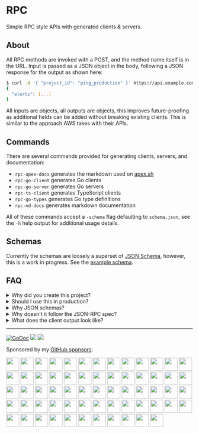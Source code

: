 # RPC

Simple RPC style APIs with generated clients & servers.

## About

All RPC methods are invoked with a POST, and the method name itself is in the URL. Input is passed as a JSON object in the body, following a JSON response for the output as shown here:

```sh
$ curl -d '{ "project_id": "ping_production" }' https://api.example.com/get_alerts
{
  "alerts": [...]
}
```

All inputs are objects, all outputs are objects, this improves future-proofing as additional fields can be added without breaking existing clients. This is similar to the approach AWS takes with their APIs.

## Commands

There are several commands provided for generating clients, servers, and documentation:

- `rpc-apex-docs` generates the markdown used on [apex.sh](https://apex.sh/docs/logs/) 
- `rpc-go-client` generates Go clients
- `rpc-go-server` generates Go servers
- `rpc-ts-client` generates TypeScript clients
- `rpc-go-types` generates Go type definitions
- `rpc-md-docs` generates markdown documentation

All of these commands accept a `-schema` flag defaulting to `schema.json`, see the `-h` help output for additional usage details.

## Schemas

Currently the schemas are loosely a superset of [JSON Schema](https://json-schema.org/), however, this is a work in progress. See the [example schema](./examples/todo/schema.json).

## FAQ

<details>
  <summary>Why did you create this project?</summary>
  There are many great options when it comes to building APIs, but for me the most important aspect is simplicity, for myself and for the end user. Simple JSON in, and JSON out is appropriate for 99% of my API work, there's no need for the additional performance provided by encoding schemes, and rarely an need for more complex features such as bi-directional streaming provided by gRPC.
</details>

<details>
  <summary>Should I use this in production?</summary>
  Only if you're confident that it supports everything you need, or you're comfortable with forking. I created this project for my work at Apex Software, it may not suit your needs.
</details>

<details>
  <summary>Why JSON schemas?</summary>
  I think concise schemas using a DSL are great, until they're a limiting factor. Personally I have no problem with JSON, and it's easy to expand upon when you introduce a new feature, such as inline examples for documentation.
</details>

<details>
  <summary>Why doesn't it follow the JSON-RPC spec?</summary>
  I would argue this spec is outdated, there is little reason to support batching at the request level, as HTTP/2 handles this for you.
</details>

<details>
  <summary>What does the client output look like?</summary>
  See the <a href="https://github.com/apex/logs/blob/master/go/logs/client.go">Apex Logs</a> Go client for an example, client code is designed to be concise and idiomatic.
</details>

---

[![GoDoc](https://godoc.org/github.com/apex/rpc?status.svg)](https://godoc.org/github.com/apex/rpc)
![](https://img.shields.io/badge/license-MIT-blue.svg)
![](https://img.shields.io/badge/status-stable-green.svg)

Sponsored by my [GitHub sponsors](https://github.com/sponsors/tj):

[<img src="https://sponsors-api-u2fftug6kq-uc.a.run.app/sponsor/avatar/0" width="35">](https://sponsors-api-u2fftug6kq-uc.a.run.app/sponsor/profile/0)
[<img src="https://sponsors-api-u2fftug6kq-uc.a.run.app/sponsor/avatar/1" width="35">](https://sponsors-api-u2fftug6kq-uc.a.run.app/sponsor/profile/1)
[<img src="https://sponsors-api-u2fftug6kq-uc.a.run.app/sponsor/avatar/2" width="35">](https://sponsors-api-u2fftug6kq-uc.a.run.app/sponsor/profile/2)
[<img src="https://sponsors-api-u2fftug6kq-uc.a.run.app/sponsor/avatar/3" width="35">](https://sponsors-api-u2fftug6kq-uc.a.run.app/sponsor/profile/3)
[<img src="https://sponsors-api-u2fftug6kq-uc.a.run.app/sponsor/avatar/4" width="35">](https://sponsors-api-u2fftug6kq-uc.a.run.app/sponsor/profile/4)
[<img src="https://sponsors-api-u2fftug6kq-uc.a.run.app/sponsor/avatar/5" width="35">](https://sponsors-api-u2fftug6kq-uc.a.run.app/sponsor/profile/5)
[<img src="https://sponsors-api-u2fftug6kq-uc.a.run.app/sponsor/avatar/6" width="35">](https://sponsors-api-u2fftug6kq-uc.a.run.app/sponsor/profile/6)
[<img src="https://sponsors-api-u2fftug6kq-uc.a.run.app/sponsor/avatar/7" width="35">](https://sponsors-api-u2fftug6kq-uc.a.run.app/sponsor/profile/7)
[<img src="https://sponsors-api-u2fftug6kq-uc.a.run.app/sponsor/avatar/8" width="35">](https://sponsors-api-u2fftug6kq-uc.a.run.app/sponsor/profile/8)
[<img src="https://sponsors-api-u2fftug6kq-uc.a.run.app/sponsor/avatar/9" width="35">](https://sponsors-api-u2fftug6kq-uc.a.run.app/sponsor/profile/9)
[<img src="https://sponsors-api-u2fftug6kq-uc.a.run.app/sponsor/avatar/10" width="35">](https://sponsors-api-u2fftug6kq-uc.a.run.app/sponsor/profile/10)
[<img src="https://sponsors-api-u2fftug6kq-uc.a.run.app/sponsor/avatar/11" width="35">](https://sponsors-api-u2fftug6kq-uc.a.run.app/sponsor/profile/11)
[<img src="https://sponsors-api-u2fftug6kq-uc.a.run.app/sponsor/avatar/12" width="35">](https://sponsors-api-u2fftug6kq-uc.a.run.app/sponsor/profile/12)
[<img src="https://sponsors-api-u2fftug6kq-uc.a.run.app/sponsor/avatar/13" width="35">](https://sponsors-api-u2fftug6kq-uc.a.run.app/sponsor/profile/13)
[<img src="https://sponsors-api-u2fftug6kq-uc.a.run.app/sponsor/avatar/14" width="35">](https://sponsors-api-u2fftug6kq-uc.a.run.app/sponsor/profile/14)
[<img src="https://sponsors-api-u2fftug6kq-uc.a.run.app/sponsor/avatar/15" width="35">](https://sponsors-api-u2fftug6kq-uc.a.run.app/sponsor/profile/15)
[<img src="https://sponsors-api-u2fftug6kq-uc.a.run.app/sponsor/avatar/16" width="35">](https://sponsors-api-u2fftug6kq-uc.a.run.app/sponsor/profile/16)
[<img src="https://sponsors-api-u2fftug6kq-uc.a.run.app/sponsor/avatar/17" width="35">](https://sponsors-api-u2fftug6kq-uc.a.run.app/sponsor/profile/17)
[<img src="https://sponsors-api-u2fftug6kq-uc.a.run.app/sponsor/avatar/18" width="35">](https://sponsors-api-u2fftug6kq-uc.a.run.app/sponsor/profile/18)
[<img src="https://sponsors-api-u2fftug6kq-uc.a.run.app/sponsor/avatar/19" width="35">](https://sponsors-api-u2fftug6kq-uc.a.run.app/sponsor/profile/19)
[<img src="https://sponsors-api-u2fftug6kq-uc.a.run.app/sponsor/avatar/20" width="35">](https://sponsors-api-u2fftug6kq-uc.a.run.app/sponsor/profile/20)
[<img src="https://sponsors-api-u2fftug6kq-uc.a.run.app/sponsor/avatar/21" width="35">](https://sponsors-api-u2fftug6kq-uc.a.run.app/sponsor/profile/21)
[<img src="https://sponsors-api-u2fftug6kq-uc.a.run.app/sponsor/avatar/22" width="35">](https://sponsors-api-u2fftug6kq-uc.a.run.app/sponsor/profile/22)
[<img src="https://sponsors-api-u2fftug6kq-uc.a.run.app/sponsor/avatar/23" width="35">](https://sponsors-api-u2fftug6kq-uc.a.run.app/sponsor/profile/23)
[<img src="https://sponsors-api-u2fftug6kq-uc.a.run.app/sponsor/avatar/24" width="35">](https://sponsors-api-u2fftug6kq-uc.a.run.app/sponsor/profile/24)
[<img src="https://sponsors-api-u2fftug6kq-uc.a.run.app/sponsor/avatar/25" width="35">](https://sponsors-api-u2fftug6kq-uc.a.run.app/sponsor/profile/25)
[<img src="https://sponsors-api-u2fftug6kq-uc.a.run.app/sponsor/avatar/26" width="35">](https://sponsors-api-u2fftug6kq-uc.a.run.app/sponsor/profile/26)
[<img src="https://sponsors-api-u2fftug6kq-uc.a.run.app/sponsor/avatar/27" width="35">](https://sponsors-api-u2fftug6kq-uc.a.run.app/sponsor/profile/27)
[<img src="https://sponsors-api-u2fftug6kq-uc.a.run.app/sponsor/avatar/28" width="35">](https://sponsors-api-u2fftug6kq-uc.a.run.app/sponsor/profile/28)
[<img src="https://sponsors-api-u2fftug6kq-uc.a.run.app/sponsor/avatar/29" width="35">](https://sponsors-api-u2fftug6kq-uc.a.run.app/sponsor/profile/29)
[<img src="https://sponsors-api-u2fftug6kq-uc.a.run.app/sponsor/avatar/30" width="35">](https://sponsors-api-u2fftug6kq-uc.a.run.app/sponsor/profile/30)
[<img src="https://sponsors-api-u2fftug6kq-uc.a.run.app/sponsor/avatar/31" width="35">](https://sponsors-api-u2fftug6kq-uc.a.run.app/sponsor/profile/31)
[<img src="https://sponsors-api-u2fftug6kq-uc.a.run.app/sponsor/avatar/32" width="35">](https://sponsors-api-u2fftug6kq-uc.a.run.app/sponsor/profile/32)
[<img src="https://sponsors-api-u2fftug6kq-uc.a.run.app/sponsor/avatar/33" width="35">](https://sponsors-api-u2fftug6kq-uc.a.run.app/sponsor/profile/33)
[<img src="https://sponsors-api-u2fftug6kq-uc.a.run.app/sponsor/avatar/34" width="35">](https://sponsors-api-u2fftug6kq-uc.a.run.app/sponsor/profile/34)
[<img src="https://sponsors-api-u2fftug6kq-uc.a.run.app/sponsor/avatar/35" width="35">](https://sponsors-api-u2fftug6kq-uc.a.run.app/sponsor/profile/35)
[<img src="https://sponsors-api-u2fftug6kq-uc.a.run.app/sponsor/avatar/36" width="35">](https://sponsors-api-u2fftug6kq-uc.a.run.app/sponsor/profile/36)
[<img src="https://sponsors-api-u2fftug6kq-uc.a.run.app/sponsor/avatar/37" width="35">](https://sponsors-api-u2fftug6kq-uc.a.run.app/sponsor/profile/37)
[<img src="https://sponsors-api-u2fftug6kq-uc.a.run.app/sponsor/avatar/38" width="35">](https://sponsors-api-u2fftug6kq-uc.a.run.app/sponsor/profile/38)
[<img src="https://sponsors-api-u2fftug6kq-uc.a.run.app/sponsor/avatar/39" width="35">](https://sponsors-api-u2fftug6kq-uc.a.run.app/sponsor/profile/39)
[<img src="https://sponsors-api-u2fftug6kq-uc.a.run.app/sponsor/avatar/40" width="35">](https://sponsors-api-u2fftug6kq-uc.a.run.app/sponsor/profile/40)
[<img src="https://sponsors-api-u2fftug6kq-uc.a.run.app/sponsor/avatar/41" width="35">](https://sponsors-api-u2fftug6kq-uc.a.run.app/sponsor/profile/41)
[<img src="https://sponsors-api-u2fftug6kq-uc.a.run.app/sponsor/avatar/42" width="35">](https://sponsors-api-u2fftug6kq-uc.a.run.app/sponsor/profile/42)
[<img src="https://sponsors-api-u2fftug6kq-uc.a.run.app/sponsor/avatar/43" width="35">](https://sponsors-api-u2fftug6kq-uc.a.run.app/sponsor/profile/43)
[<img src="https://sponsors-api-u2fftug6kq-uc.a.run.app/sponsor/avatar/44" width="35">](https://sponsors-api-u2fftug6kq-uc.a.run.app/sponsor/profile/44)
[<img src="https://sponsors-api-u2fftug6kq-uc.a.run.app/sponsor/avatar/45" width="35">](https://sponsors-api-u2fftug6kq-uc.a.run.app/sponsor/profile/45)
[<img src="https://sponsors-api-u2fftug6kq-uc.a.run.app/sponsor/avatar/46" width="35">](https://sponsors-api-u2fftug6kq-uc.a.run.app/sponsor/profile/46)
[<img src="https://sponsors-api-u2fftug6kq-uc.a.run.app/sponsor/avatar/47" width="35">](https://sponsors-api-u2fftug6kq-uc.a.run.app/sponsor/profile/47)
[<img src="https://sponsors-api-u2fftug6kq-uc.a.run.app/sponsor/avatar/48" width="35">](https://sponsors-api-u2fftug6kq-uc.a.run.app/sponsor/profile/48)
[<img src="https://sponsors-api-u2fftug6kq-uc.a.run.app/sponsor/avatar/49" width="35">](https://sponsors-api-u2fftug6kq-uc.a.run.app/sponsor/profile/49)
[<img src="https://sponsors-api-u2fftug6kq-uc.a.run.app/sponsor/avatar/50" width="35">](https://sponsors-api-u2fftug6kq-uc.a.run.app/sponsor/profile/50)
[<img src="https://sponsors-api-u2fftug6kq-uc.a.run.app/sponsor/avatar/51" width="35">](https://sponsors-api-u2fftug6kq-uc.a.run.app/sponsor/profile/51)
[<img src="https://sponsors-api-u2fftug6kq-uc.a.run.app/sponsor/avatar/52" width="35">](https://sponsors-api-u2fftug6kq-uc.a.run.app/sponsor/profile/52)
[<img src="https://sponsors-api-u2fftug6kq-uc.a.run.app/sponsor/avatar/53" width="35">](https://sponsors-api-u2fftug6kq-uc.a.run.app/sponsor/profile/53)
[<img src="https://sponsors-api-u2fftug6kq-uc.a.run.app/sponsor/avatar/54" width="35">](https://sponsors-api-u2fftug6kq-uc.a.run.app/sponsor/profile/54)
[<img src="https://sponsors-api-u2fftug6kq-uc.a.run.app/sponsor/avatar/55" width="35">](https://sponsors-api-u2fftug6kq-uc.a.run.app/sponsor/profile/55)
[<img src="https://sponsors-api-u2fftug6kq-uc.a.run.app/sponsor/avatar/56" width="35">](https://sponsors-api-u2fftug6kq-uc.a.run.app/sponsor/profile/56)
[<img src="https://sponsors-api-u2fftug6kq-uc.a.run.app/sponsor/avatar/57" width="35">](https://sponsors-api-u2fftug6kq-uc.a.run.app/sponsor/profile/57)
[<img src="https://sponsors-api-u2fftug6kq-uc.a.run.app/sponsor/avatar/58" width="35">](https://sponsors-api-u2fftug6kq-uc.a.run.app/sponsor/profile/58)
[<img src="https://sponsors-api-u2fftug6kq-uc.a.run.app/sponsor/avatar/59" width="35">](https://sponsors-api-u2fftug6kq-uc.a.run.app/sponsor/profile/59)
[<img src="https://sponsors-api-u2fftug6kq-uc.a.run.app/sponsor/avatar/60" width="35">](https://sponsors-api-u2fftug6kq-uc.a.run.app/sponsor/profile/60)
[<img src="https://sponsors-api-u2fftug6kq-uc.a.run.app/sponsor/avatar/61" width="35">](https://sponsors-api-u2fftug6kq-uc.a.run.app/sponsor/profile/61)
[<img src="https://sponsors-api-u2fftug6kq-uc.a.run.app/sponsor/avatar/62" width="35">](https://sponsors-api-u2fftug6kq-uc.a.run.app/sponsor/profile/62)